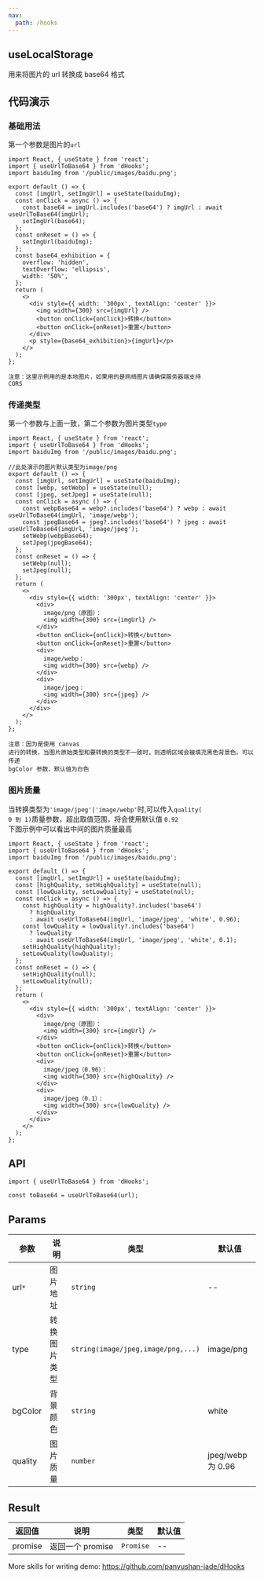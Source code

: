 ```yaml
---
nav:
  path: /hooks
---
```


## useLocalStorage

用来将图片的 url 转换成 base64 格式

## 代码演示

### 基础用法

第一个参数是图片的<code>url</code>

```tsx
import React, { useState } from 'react';
import { useUrlToBase64 } from 'dHooks';
import baiduImg from '/public/images/baidu.png';

export default () => {
  const [imgUrl, setImgUrl] = useState(baiduImg);
  const onClick = async () => {
    const base64 = imgUrl.includes('base64') ? imgUrl : await useUrlToBase64(imgUrl);
    setImgUrl(base64);
  };
  const onReset = () => {
    setImgUrl(baiduImg);
  };
  const base64_exhibition = {
    overflow: 'hidden',
    textOverflow: 'ellipsis',
    width: '50%',
  };
  return (
    <>
      <div style={{ width: '300px', textAlign: 'center' }}>
        <img width={300} src={imgUrl} />
        <button onClick={onClick}>转换</button>
        <button onClick={onReset}>重置</button>
      </div>
      <p style={base64_exhibition}>{imgUrl}</p>
    </>
  );
};
```

<code>注意：这里示例用的是本地图片，如果用的是网络图片请确保服务器端支持 CORS</code>

### 传递类型

第一个参数与上面一致，第二个参数为图片类型<code>type</code>

```tsx
import React, { useState } from 'react';
import { useUrlToBase64 } from 'dHooks';
import baiduImg from '/public/images/baidu.png';

//此处演示的图片默认类型为image/png
export default () => {
  const [imgUrl, setImgUrl] = useState(baiduImg);
  const [webp, setWebp] = useState(null);
  const [jpeg, setJpeg] = useState(null);
  const onClick = async () => {
    const webpBase64 = webp?.includes('base64') ? webp : await useUrlToBase64(imgUrl, 'image/webp');
    const jpegBase64 = jpeg?.includes('base64') ? jpeg : await useUrlToBase64(imgUrl, 'image/jpeg');
    setWebp(webpBase64);
    setJpeg(jpegBase64);
  };
  const onReset = () => {
    setWebp(null);
    setJpeg(null);
  };
  return (
    <>
      <div style={{ width: '300px', textAlign: 'center' }}>
        <div>
          image/png（原图）：
          <img width={300} src={imgUrl} />
        </div>
        <button onClick={onClick}>转换</button>
        <button onClick={onReset}>重置</button>
        <div>
          image/webp：
          <img width={300} src={webp} />
        </div>
        <div>
          image/jpeg：
          <img width={300} src={jpeg} />
        </div>
      </div>
    </>
  );
};
```

<code>注意：因为是使用 canvas 进行的转换，当图片原始类型和要转换的类型不一致时，则透明区域会被填充黑色背景色。可以传递 bgColor 参数，默认值为白色</code>

### 图片质量

当转换类型为<code>'image/jpeg'|'image/webp'</code>时,可以传入<code>quality( 0 到 1)</code>质量参数，超出取值范围，将会使用默认值 <code>0.92</code><br/> 下图示例中可以看出中间的图片质量最高

```tsx
import React, { useState } from 'react';
import { useUrlToBase64 } from 'dHooks';
import baiduImg from '/public/images/baidu.png';

export default () => {
  const [imgUrl, setImgUrl] = useState(baiduImg);
  const [highQuality, setHighQuality] = useState(null);
  const [lowQuality, setLowQuality] = useState(null);
  const onClick = async () => {
    const highQuality = highQuality?.includes('base64')
      ? highQuality
      : await useUrlToBase64(imgUrl, 'image/jpeg', 'white', 0.96);
    const lowQuality = lowQuality?.includes('base64')
      ? lowQuality
      : await useUrlToBase64(imgUrl, 'image/jpeg', 'white', 0.1);
    setHighQuality(highQuality);
    setLowQuality(lowQuality);
  };
  const onReset = () => {
    setHighQuality(null);
    setLowQuality(null);
  };
  return (
    <>
      <div style={{ width: '300px', textAlign: 'center' }}>
        <div>
          image/png（原图）：
          <img width={300} src={imgUrl} />
        </div>
        <button onClick={onClick}>转换</button>
        <button onClick={onReset}>重置</button>
        <div>
          image/jpeg（0.96）：
          <img width={300} src={highQuality} />
        </div>
        <div>
          image/jpeg（0.1）：
          <img width={300} src={lowQuality} />
        </div>
      </div>
    </>
  );
};
```

## API

```tsx | pure
import { useUrlToBase64 } from 'dHooks';

const toBase64 = useUrlToBase64(url);
```

## Params

| 参数 | 说明 | 类型 | 默认值 |
| --- | --- | --- | --- |
| url<code>\*</code> | 图片地址 | <code>string</code> | -- |
| type | 转换图片类型 | <code>string(image/jpeg,image/png,...)</code> | image/png |
| bgColor | 背景颜色 | <code>string</code> | white |
| quality | 图片质量 | <code>number</code> | jpeg/webp 为 0.96 |

## Result

| 返回值  | 说明             | 类型                 | 默认值 |
| ------- | ---------------- | -------------------- | ------ |
| promise | 返回一个 promise | <code>Promise</code> | --     |

More skills for writing demo: https://github.com/panyushan-jade/dHooks

